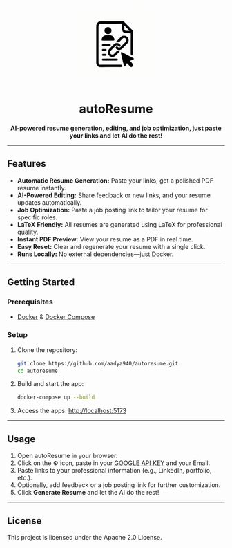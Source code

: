 <p align="center">
  <img src="main_app/frontend/public/autoresume-logo.png" alt="autoResume Logo" title="autoResume Logo" width="180"/>
</p>

<h1 align="center">autoResume</h1>

<p align="center">
  <b>AI-powered resume generation, editing, and job optimization, just paste your links and let AI do the rest!</b>
</p>

---

## Features

- <b>Automatic Resume Generation:</b> Paste your links, get a polished PDF resume instantly.
- <b>AI-Powered Editing:</b> Share feedback or new links, and your resume updates automatically.
- <b>Job Optimization:</b> Paste a job posting link to tailor your resume for specific roles.
- <b>LaTeX Friendly:</b> All resumes are generated using LaTeX for professional quality.
- <b>Instant PDF Preview:</b> View your resume as a PDF in real time.
- <b>Easy Reset:</b> Clear and regenerate your resume with a single click.
- <b>Runs Locally:</b> No external dependencies—just Docker.

---

## Getting Started

### Prerequisites
- [Docker](https://www.docker.com/get-started) & [Docker Compose](https://docs.docker.com/compose/)

### Setup

1. Clone the repository:
   ```bash
   git clone https://github.com/aadya940/autoresume.git
   cd autoresume
   ```
2. Build and start the app:
   ```bash
   docker-compose up --build
   ```
3. Access the apps:
   [http://localhost:5173](http://localhost:5173)
---

## Usage

1. Open autoResume in your browser.
2. Click on the :gear: icon, paste in your [GOOGLE API KEY](https://aistudio.google.com/) and your Email. 
3. Paste links to your professional information (e.g., LinkedIn, portfolio, etc.).
4. Optionally, add feedback or a job posting link for further customization.
5. Click <b>Generate Resume</b> and let the AI do the rest!

---

## License

This project is licensed under the Apache 2.0 License.

